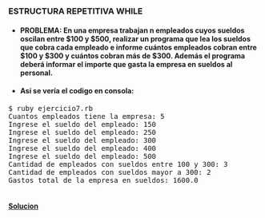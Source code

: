 ### ESTRUCTURA REPETITIVA WHILE

* #### PROBLEMA: En una empresa trabajan n empleados cuyos sueldos oscilan entre $100 y $500, realizar un programa que lea los sueldos que cobra cada empleado e informe cuántos empleados cobran entre $100 y $300 y cuántos cobran más de $300. Además el programa deberá informar el importe que gasta la empresa en sueldos al personal.


* #### Asi se vería el codigo en consola:

<pre>
$ ruby ejercicio7.rb
Cuantos empleados tiene la empresa: 5
Ingrese el sueldo del empleado: 150
Ingrese el sueldo del empleado: 250
Ingrese el sueldo del empleado: 300
Ingrese el sueldo del empleado: 400
Ingrese el sueldo del empleado: 500
Cantidad de empleados con sueldos entre 100 y 300: 3
Cantidad de empleados con sueldos mayor a 300: 2    
Gastos total de la empresa en sueldos: 1600.0 

</pre>

#### [Solucion][1]
[1]:/Ejercicio7/ejercicio7.rb